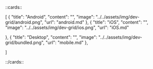 ::cards::

[
  {
    "title": "Android",
    "content": "",
    "image": "../../assets/img/dev-grid/android.png",
    "url": "android.md"
  },
  {
    "title": "iOS",
    "content": "",
    "image": "../../assets/img/dev-grid/ios.png",
    "url": "iOS.md"

  },
  {
    "title": "Desktop",
    "content": "",
    "image": "../../assets/img/dev-grid/bundled.png",
    "url": "mobile.md"
  },

]

::/cards::
